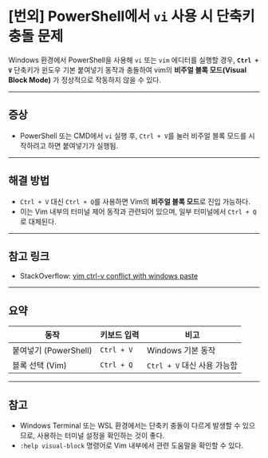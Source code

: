 # \[번외] PowerShell에서 `vi` 사용 시 단축키 충돌 문제

Windows 환경에서 PowerShell을 사용해 `vi` 또는 `vim` 에디터를 실행할 경우, **`Ctrl + V`** 단축키가 윈도우 기본 붙여넣기 동작과 충돌하여 vim의 **비주얼 블록 모드(Visual Block Mode)** 가 정상적으로 작동하지 않을 수 있다.

---

## 증상

* PowerShell 또는 CMD에서 `vi` 실행 후,
  `Ctrl + V`를 눌러 비주얼 블록 모드를 시작하려고 하면 붙여넣기가 실행됨.

---

## 해결 방법

* `Ctrl + V` 대신 `Ctrl + Q`를 사용하면 Vim의 **비주얼 블록 모드**로 진입 가능하다.
* 이는 Vim 내부의 터미널 제어 동작과 관련되어 있으며, 일부 터미널에서 `Ctrl + Q`로 대체된다.

---

## 참고 링크

* StackOverflow: [vim ctrl-v conflict with windows paste](https://stackoverflow.com/questions/426896/vim-ctrl-v-conflict-with-windows-paste)

---

## 요약

| 동작                | 키보드 입력     | 비고                   |
| ----------------- | ---------- | -------------------- |
| 붙여넣기 (PowerShell) | `Ctrl + V` | Windows 기본 동작        |
| 블록 선택 (Vim)       | `Ctrl + Q` | `Ctrl + V` 대신 사용 가능함 |

---

## 참고

* Windows Terminal 또는 WSL 환경에서는 단축키 충돌이 다르게 발생할 수 있으므로, 사용하는 터미널 설정을 확인하는 것이 좋다.
* `:help visual-block` 명령어로 Vim 내부에서 관련 도움말을 확인할 수 있다.
